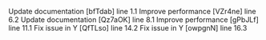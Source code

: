Update documentation [bfTdab] line 1.1
Improve performance [VZr4ne] line 6.2
Update documentation [Qz7aOK] line 8.1
Improve performance [gPbJLf] line 11.1
Fix issue in Y [QfTLso] line 14.2
Fix issue in Y [owpgnN] line 16.3
